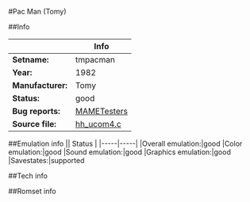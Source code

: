 #Pac Man (Tomy)

##Info

||Info|
|-----|-----|
|**Setname:**|tmpacman
|**Year:**|1982
|**Manufacturer:**|Tomy
|**Status:**|good
|**Bug reports:**|[MAMETesters](http://mametesters.org/view_all_set.php?type=1&temporary=y&search=hh_ucom4.c)
|**Source file:**|[hh_ucom4.c](https://github.com/mamedev/mame/blob/master/src/mess/drivers/hh_ucom4.c)

##Emulation info
|| Status |
|-----|-----|
|Overall emulation:|good
|Color emulation:|good
|Sound emulation:|good
|Graphics emulation:|good
|Savestates:|supported

##Tech info

##Romset info

<!--- START OF EDITED COMMENT DO NOT TOUCH TEXT ABOVE-->
